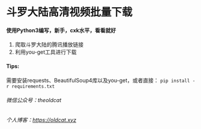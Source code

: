 # 斗罗大陆高清视频批量下载
#### 使用Python3编写，新手，cxk水平，看看就好
1. 爬取斗罗大陆的腾讯播放链接
2. 利用you-get工具进行下载

#### Tips:
需要安装requests、BeautifulSoup4库以及you-get，或者直接：
`pip install -r requirements.txt`
  
###### 微信公众号：theoldcat
###### 个人博客：https://oldcat.xyz
